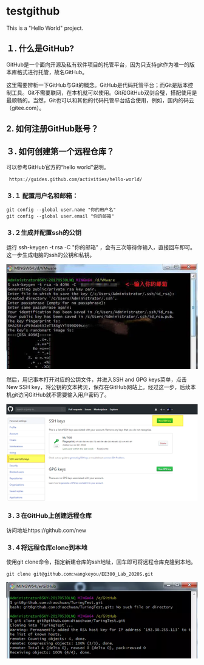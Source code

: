 # testgithub
This is a "Hello World" project.


## １. 什么是GitHub?
GitHub是一个面向开源及私有软件项目的托管平台，因为只支持git作为唯一的版本库格式进行托管，故名GitHub。

这里需要辨析一下GitHub与Git的概念。GitHub是代码托管平台；而Git是版本控制工具。Git不需要联网，在本机就可以使用。Git和GitHub双剑合璧，搭配使用是最顺畅的。当然，Git也可以和其他的代码托管平台结合使用，例如，国内的码云（gitee.com）。

## 2. 如何注册GitHub账号？

## ３. 如何创建第一个远程仓库？
可以参考GitHub官方的“hello world”说明。

```
 https://guides.github.com/activities/hello-world/
```

### ３.１ 配置用户名和邮箱：
```
git config --global user.name "你的用户名"
git config --global user.email "你的邮箱"
```

### ３.２生成并配置ssh的公钥
运行 ssh-keygen -t rsa -C "你的邮箱" ，会有三次等待你输入，直接回车即可。这一步生成电脑的ssh的公钥和私钥。

![](img/README-2020-02-03-22-43-28.png)

然后，用记事本打开对应的公钥文件，并进入SSH and GPG keys菜单，点击New SSH key，将公钥的文本拷贝，保存在GitHub网站上。经过这一步，后续本机git访问GitHub就不需要输入用户密码了。

![](img/README-2020-02-03-22-44-00.png)

### ３.３在GitHub上创建远程仓库

访问地址https://github.com/new

### ３.４将远程仓库clone到本地

使用git clone命令，指定新建仓库的ssh地址，回车即可将远程仓库克隆到本地。
```
git clone git@github.com:wangkeyou/EE300_Lab_2020S.git
```

![](img/README-2020-02-03-22-45-00.png)